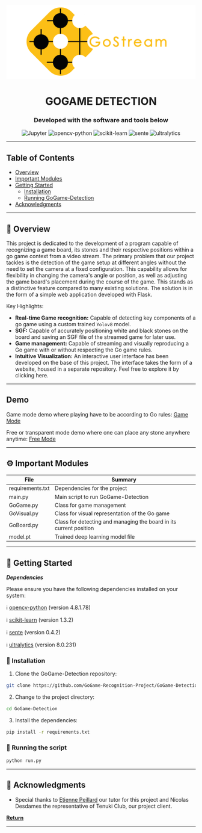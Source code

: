 
<div align="center">
    <img src="static/GoStreamLogoTitleRight.png">
    <h1>GOGAME DETECTION</h1>

<h3>Developed with the software and tools below</h3>
<p align="center">
    <img src="https://img.shields.io/badge/Jupyter-F37626.svg?style=flat-square&logo=Jupyter&logoColor=white" alt="Jupyter" />
    <img src="https://img.shields.io/badge/opencv--python-4.8.1.78-blue?style=flat-square&logo=opencv" alt="opencv-python" />
    <img src="https://img.shields.io/badge/scikit--learn-1.3.2-orange?style=flat-square&logo=scikit-learn" alt="scikit-learn" />
    <img src="https://img.shields.io/badge/sente-0.4.2-yellow?style=flat-square&logoColor=white" alt="sente" />
    <img src="https://img.shields.io/badge/ultralytics-8.0.231-brightgreen?style=flat-square&logoColor=white" alt="ultralytics" />
</p>
</div>

---

## Table of Contents
- [Overview](#overview)
- [Important Modules](#modules)
- [Getting Started](#getting-started)
    - [Installation](#installation)
    - [Running GoGame-Detection](#running-gogame-detection)
- [Acknowledgments](#acknowledgments)


---


## 📍 Overview

This project is dedicated to the development of a program capable of recognizing a game board, its stones and their respective positions within a go game context from a video stream.
The primary problem that our project tackles is the detection of the game setup at different angles without the need to set the camera at a fixed configuration. This capability allows for flexibility in changing the camera's angle or position, as well as adjusting the game board's placement during the course of the game. This stands as a distinctive feature compared to many existing solutions. The solution is in the form of a simple web application developed with Flask.


Key Highlights:
- **Real-time Game recognition:** Capable of detecting key components of a go game using a custom trained `Yolov8` model.
- **SGF:** Capable of accurately positioning white and black stones on the board and saving an SGF file of the streamed game for later use. 
- **Game management:** Capable of streaming and visually reproducing a Go game with or without respecting the Go game rules.
- **Intuitive Visualization:** An interactive user interface has been developed on the base of this project. The interface takes the form of a website, housed in a separate repository. Feel free to explore it by clicking here.

---


## Demo
Game mode demo where playing have to be according to Go rules:
[Game Mode](static/game_mode.mp4)

Free or transparent mode demo where one can place any stone anywhere anytime:
[Free Mode](static/free_mode.mp4)



---


## ⚙️ Important Modules


| File                             | Summary                                                               |
| ---                              | ---                                                                   |
| requirements.txt                 | Dependencies for the project                                          |
| main.py                          | Main script to run GoGame-Detection                                   |
| GoGame.py                        | Class for game management                                             |
| GoVisual.py                      | Class for visual representation of the Go game                        |
| GoBoard.py                       | Class for detecting and managing the board in its current position    |
| model.pt                         | Trained deep learning model file                                      |



---

## 🚀 Getting Started

***Dependencies***

Please ensure you have the following dependencies installed on your system:

ℹ️ [opencv-python](https://pypi.org/project/opencv-python/) (version 4.8.1.78)

ℹ️ [scikit-learn](https://scikit-learn.org/stable/install.html) (version 1.3.2)

ℹ️ [sente](https://pypi.org/project/sente/) (version 0.4.2)

ℹ️ [ultralytics](https://pypi.org/project/ultralytics/) (version 8.0.231)

### 🔧 Installation

1. Clone the GoGame-Detection repository:
```sh
git clone https://github.com/GoGame-Recognition-Project/GoGame-Detection.git
```

2. Change to the project directory:
```sh
cd GoGame-Detection
```

3. Install the dependencies:
```sh
pip install -r requirements.txt
```


### 🤖 Running the script

```sh
python run.py
```

---


## 👏 Acknowledgments

- Special thanks to [Etienne Peillard](https://github.com/EPeillard) our tutor for this project and Nicolas Desdames the representative of Tenuki Club, our project client.

[**Return**](#Top)

---
